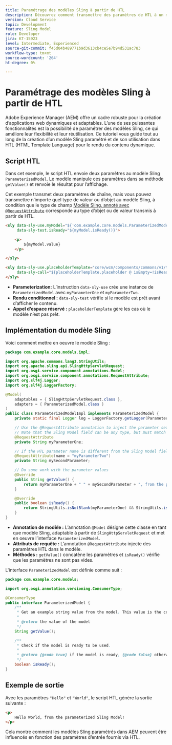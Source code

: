 ```yaml
---
title: Paramétrage des modèles Sling à partir de HTL
description: Découvrez comment transmettre des paramètres de HTL à un modèle Sling dans AEM.
version: Cloud Service
topic: Development
feature: Sling Model
role: Developer
jira: KT-15923
level: Intermediate, Experienced
source-git-commit: f45d04b489771b9d3613cb4ce5e7b94d531ac783
workflow-type: tm+mt
source-wordcount: '264'
ht-degree: 0%

---
```



# Paramétrage des modèles Sling à partir de HTL

Adobe Experience Manager (AEM) offre un cadre robuste pour la création d’applications web dynamiques et adaptables. L’une de ses puissantes fonctionnalités est la possibilité de paramétrer des modèles Sling, ce qui améliore leur flexibilité et leur réutilisation. Ce tutoriel vous guide tout au long de la création d’un modèle Sling paramétré et de son utilisation dans HTL (HTML Template Language) pour le rendu du contenu dynamique.

## Script HTL

Dans cet exemple, le script HTL envoie deux paramètres au modèle Sling `ParameterizedModel`. Le modèle manipule ces paramètres dans sa méthode `getValue()` et renvoie le résultat pour l’affichage.

Cet exemple transmet deux paramètres de chaîne, mais vous pouvez transmettre n’importe quel type de valeur ou d’objet au modèle Sling, à condition que le type de champ [Modèle Sling, annoté avec `@RequestAttribute`](#sling-model-implementation) corresponde au type d’objet ou de valeur transmis à partir de HTL.

```html
<sly data-sly-use.myModel="${'com.example.core.models.ParameterizedModel' @ myParameterOne='Hello', myParameterTwo='World'}"
     data-sly-test.isReady="${myModel.isReady()}">

    <p>
        ${myModel.value}
    </p>

</sly>

<sly data-sly-use.placeholderTemplate="core/wcm/components/commons/v1/templates.html"
     data-sly-call="${placeholderTemplate.placeholder @ isEmpty=!isReady}">
</sly>
```

- **Parameterization:** L’instruction `data-sly-use` crée une instance de `ParameterizedModel` avec `myParameterOne` et `myParameterTwo`.
- **Rendu conditionnel :** `data-sly-test` vérifie si le modèle est prêt avant d’afficher le contenu.
- **Appel d’espace réservé :** `placeholderTemplate` gère les cas où le modèle n’est pas prêt.

## Implémentation du modèle Sling

Voici comment mettre en oeuvre le modèle Sling :

```java
package com.example.core.models.impl;

import org.apache.commons.lang3.StringUtils;
import org.apache.sling.api.SlingHttpServletRequest;
import org.osgi.service.component.annotations.Model;
import org.osgi.service.component.annotations.RequestAttribute;
import org.slf4j.Logger;
import org.slf4j.LoggerFactory;

@Model(
    adaptables = { SlingHttpServletRequest.class },
    adapters = { ParameterizedModel.class }
)
public class ParameterizedModelImpl implements ParameterizedModel {
    private static final Logger log = LoggerFactory.getLogger(ParameterizedModelImpl.class);

    // Use the @RequestAttribute annotation to inject the parameter set in the HTL.
    // Note that the Sling Model field can be any type, but must match the type of object or value passed from HTL.
    @RequestAttribute
    private String myParameterOne;

    // If the HTL parameter name is different from the Sling Model field name, use the name attribute to specify the HTL parameter name
    @RequestAttribute(name = "myParameterTwo")
    private String mySecondParameter;

    // Do some work with the parameter values
    @Override
    public String getValue() {
        return myParameterOne + " " + mySecondParameter + ", from the parameterized Sling Model!";
    }

    @Override
    public boolean isReady() {
        return StringUtils.isNotBlank(myParameterOne) && StringUtils.isNotBlank(mySecondParameter);
    }
}
```

- **Annotation de modèle :** L’annotation `@Model` désigne cette classe en tant que modèle Sling, adaptable à partir de `SlingHttpServletRequest` et met en oeuvre l’interface `ParameterizedModel`.
- **Attributs de requête :** L’annotation `@RequestAttribute` injecte des paramètres HTL dans le modèle.
- **Méthodes :** `getValue()` concatène les paramètres et `isReady()` vérifie que les paramètres ne sont pas vides.

L&#39;interface `ParameterizedModel` est définie comme suit :

```java
package com.example.core.models;

import org.osgi.annotation.versioning.ConsumerType;

@ConsumerType
public interface ParameterizedModel {
    /**
     * Get an example string value from the model. This value is the concatenation of the two parameters.
     * 
     * @return the value of the model
     */
    String getValue();

    /**
     * Check if the model is ready to be used.
     *
     * @return {@code true} if the model is ready, {@code false} otherwise
     */
    boolean isReady();
}
```

## Exemple de sortie

Avec les paramètres `"Hello"` et `"World"`, le script HTL génère la sortie suivante :

```html
<p>
    Hello World, from the parameterized Sling Model!
</p>
```

Cela montre comment les modèles Sling paramétrés dans AEM peuvent être influencés en fonction des paramètres d’entrée fournis via HTL.

